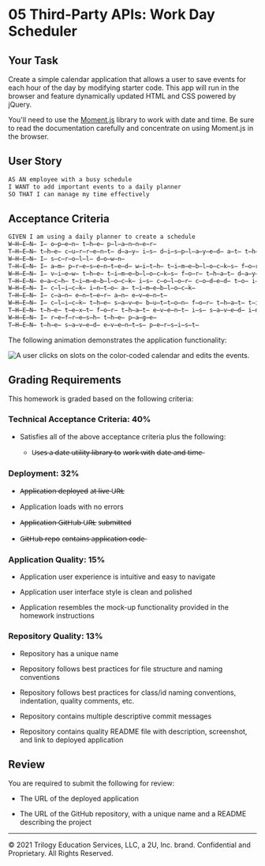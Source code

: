 # 05 Third-Party APIs: Work Day Scheduler

## Your Task

Create a simple calendar application that allows a user to save events for each hour of the day by modifying starter code. This app will run in the browser and feature dynamically updated HTML and CSS powered by jQuery.

You'll need to use the [Moment.js](https://momentjs.com/) library to work with date and time. Be sure to read the documentation carefully and concentrate on using Moment.js in the browser.

## User Story

```md
AS AN employee with a busy schedule
I WANT to add important events to a daily planner
SO THAT I can manage my time effectively
```

## Acceptance Criteria

```md
GIVEN I am using a daily planner to create a schedule
W̶H̶E̶N̶ I̶ o̶p̶e̶n̶ t̶h̶e̶ p̶l̶a̶n̶n̶e̶r̶
T̶H̶E̶N̶ t̶h̶e̶ c̶u̶r̶r̶e̶n̶t̶ d̶a̶y̶ i̶s̶ d̶i̶s̶p̶l̶a̶y̶e̶d̶ a̶t̶ t̶h̶e̶ t̶o̶p̶ o̶f̶ t̶h̶e̶ c̶a̶l̶e̶n̶d̶a̶r̶
W̶H̶E̶N̶ I̶ s̶c̶r̶o̶l̶l̶ d̶o̶w̶n̶
T̶H̶E̶N̶ I̶ a̶m̶ p̶r̶e̶s̶e̶n̶t̶e̶d̶ w̶i̶t̶h̶ t̶i̶m̶e̶b̶l̶o̶c̶k̶s̶ f̶o̶r̶ s̶t̶a̶n̶d̶a̶r̶d̶ b̶u̶s̶i̶n̶e̶s̶s̶ h̶o̶u̶r̶s̶
W̶H̶E̶N̶ I̶ v̶i̶e̶w̶ t̶h̶e̶ t̶i̶m̶e̶b̶l̶o̶c̶k̶s̶ f̶o̶r̶ t̶h̶a̶t̶ d̶a̶y̶
T̶H̶E̶N̶ e̶a̶c̶h̶ t̶i̶m̶e̶b̶l̶o̶c̶k̶ i̶s̶ c̶o̶l̶o̶r̶ c̶o̶d̶e̶d̶ t̶o̶ i̶n̶d̶i̶c̶a̶t̶e̶ w̶h̶e̶t̶h̶e̶r̶ i̶t̶ i̶s̶ i̶n̶ t̶h̶e̶ p̶a̶s̶t̶,̶ p̶r̶e̶s̶e̶n̶t̶,̶ o̶r̶ f̶u̶t̶u̶r̶e̶
W̶H̶E̶N̶ I̶ c̶l̶i̶c̶k̶ i̶n̶t̶o̶ a̶ t̶i̶m̶e̶b̶l̶o̶c̶k̶
T̶H̶E̶N̶ I̶ c̶a̶n̶ e̶n̶t̶e̶r̶ a̶n̶ e̶v̶e̶n̶t̶
W̶H̶E̶N̶ I̶ c̶l̶i̶c̶k̶ t̶h̶e̶ s̶a̶v̶e̶ b̶u̶t̶t̶o̶n̶ f̶o̶r̶ t̶h̶a̶t̶ t̶i̶m̶e̶b̶l̶o̶c̶k̶
T̶H̶E̶N̶ t̶h̶e̶ t̶e̶x̶t̶ f̶o̶r̶ t̶h̶a̶t̶ e̶v̶e̶n̶t̶ i̶s̶ s̶a̶v̶e̶d̶ i̶n̶ l̶o̶c̶a̶l̶ s̶t̶o̶r̶a̶g̶e̶
W̶H̶E̶N̶ I̶ r̶e̶f̶r̶e̶s̶h̶ t̶h̶e̶ p̶a̶g̶e̶
T̶H̶E̶N̶ t̶h̶e̶ s̶a̶v̶e̶d̶ e̶v̶e̶n̶t̶s̶ p̶e̶r̶s̶i̶s̶t̶
```

The following animation demonstrates the application functionality:

![A user clicks on slots on the color-coded calendar and edits the events.](./Assets/05-third-party-apis-homework-demo.gif)


## Grading Requirements

This homework is graded based on the following criteria: 

### Technical Acceptance Criteria: 40%

* Satisfies all of the above acceptance criteria plus the following:

  * U̶s̶e̶s̶ a̶ d̶a̶t̶e̶ u̶t̶i̶l̶i̶t̶y̶ l̶i̶b̶r̶a̶r̶y̶ t̶o̶ w̶o̶r̶k̶ w̶i̶t̶h̶ d̶a̶t̶e̶ a̶n̶d̶ t̶i̶m̶e̶

### Deployment: 32%

* A̶p̶p̶l̶i̶c̶a̶t̶i̶o̶n̶ d̶e̶p̶l̶o̶y̶e̶d̶ a̶t̶ l̶i̶v̶e̶ U̶R̶L̶

* Application loads with no errors

* A̶p̶p̶l̶i̶c̶a̶t̶i̶o̶n̶ G̶i̶t̶H̶u̶b̶ U̶R̶L̶ s̶u̶b̶m̶i̶t̶t̶e̶d̶

* G̶i̶t̶H̶u̶b̶ r̶e̶p̶o̶ c̶o̶n̶t̶a̶i̶n̶s̶ a̶p̶p̶l̶i̶c̶a̶t̶i̶o̶n̶ c̶o̶d̶e̶

### Application Quality: 15%

* Application user experience is intuitive and easy to navigate

* Application user interface style is clean and polished

* Application resembles the mock-up functionality provided in the homework instructions

### Repository Quality: 13%

* Repository has a unique name

* Repository follows best practices for file structure and naming conventions

* Repository follows best practices for class/id naming conventions, indentation, quality comments, etc.

* Repository contains multiple descriptive commit messages

* Repository contains quality README file with description, screenshot, and link to deployed application

## Review

You are required to submit the following for review:

* The URL of the deployed application

* The URL of the GitHub repository, with a unique name and a README describing the project

- - -
© 2021 Trilogy Education Services, LLC, a 2U, Inc. brand. Confidential and Proprietary. All Rights Reserved.
